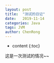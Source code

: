 ```yaml
---
layout: post
title:  "测试的日记"
date:   2019-11-14
categories: Java
tags: JVM
author: ChenRong
---
```


* content
{:toc}

这是一次测试的情况~~

